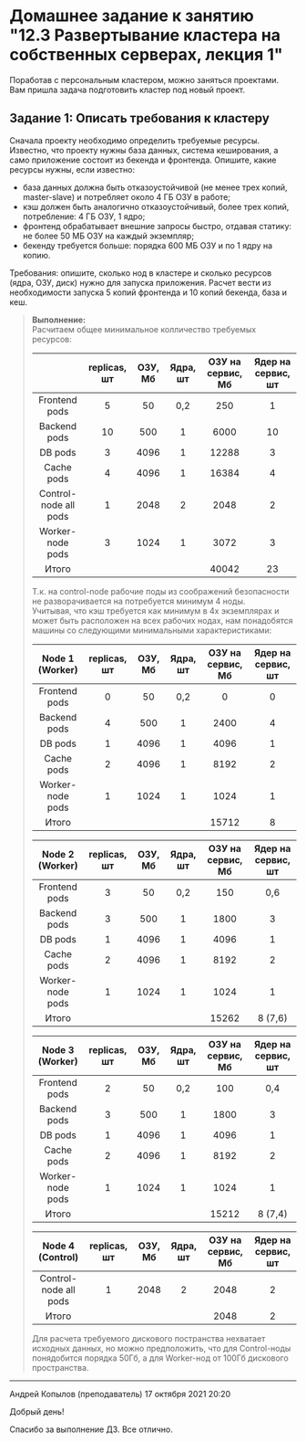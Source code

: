 # Домашнее задание к занятию "12.3 Развертывание кластера на собственных серверах, лекция 1"

Поработав с персональным кластером, можно заняться проектами. Вам пришла задача подготовить кластер под новый проект.

## Задание 1: Описать требования к кластеру
Сначала проекту необходимо определить требуемые ресурсы. Известно, что проекту нужны база данных, система кеширования, а само приложение состоит из бекенда и фронтенда. Опишите, какие ресурсы нужны, если известно:

* база данных должна быть отказоустойчивой (не менее трех копий, master-slave) и потребляет около 4 ГБ ОЗУ в работе;
* кэш должен быть аналогично отказоустойчивый, более трех копий, потребление: 4 ГБ ОЗУ, 1 ядро;
* фронтенд обрабатывает внешние запросы быстро, отдавая статику: не более 50 МБ ОЗУ на каждый экземпляр;
* бекенду требуется больше: порядка 600 МБ ОЗУ и по 1 ядру на копию.

Требования: опишите, сколько нод в кластере и сколько ресурсов (ядра, ОЗУ, диск) нужно для запуска приложения. Расчет вести из необходимости запуска 5 копий фронтенда и 10 копий бекенда, база и кеш.

  
> **Выполнение:**    
>  Расчитаем общее минимальное колличество требуемых ресурсов:
> 
> |  | replicas, шт |  ОЗУ, Мб | Ядра, шт | ОЗУ на сервис, Мб | Ядер на сервис, шт |
> |:---:|:---:|:---:|:---:|:---:|:---:|
> | Frontend pods         | 5  | 50   | 0,2 | 250   | 1  |
> | Backend pods          | 10 | 500  | 1   | 6000  | 10 |
> | DB pods               | 3  | 4096 | 1   | 12288 | 3  |
> | Cache pods            | 4  | 4096 | 1   | 16384 | 4  |
> | Control-node all pods | 1  | 2048 | 2   | 2048  | 2  |
> | Worker-node pods      | 3  | 1024 | 1   | 3072  | 3  |
> | Итого                 |    |      |     | 40042 | 23 |
> 
> Т.к. на control-node рабочие поды из соображений безопасности не разворачивается на потребуется минимум 4 ноды.     
> Учитывая, что кэш требуется как минимум в 4х экземплярах и может быть расположен на всех рабочих нодах, нам понадобятся машины со следующими минимальными характеристиками:
> 
> | Node 1 (Worker) | replicas, шт |  ОЗУ, Мб | Ядра, шт | ОЗУ на сервис, Мб | Ядер на сервис, шт |
> |:---:|:---:|:---:|:---:|:---:|:---:|
> | Frontend pods         | 0  | 50   | 0,2 | 0     | 0 |
> | Backend pods          | 4  | 500  | 1   | 2400  | 4 |
> | DB pods               | 1  | 4096 | 1   | 4096  | 1 |
> | Cache pods            | 2  | 4096 | 1   | 8192  | 2 |
> | Worker-node pods      | 1  | 1024 | 1   | 1024  | 1 |
> | Итого                 |    |      |     | 15712 | 8 |
> 
> | Node 2 (Worker) | replicas, шт |  ОЗУ, Мб | Ядра, шт | ОЗУ на сервис, Мб | Ядер на сервис, шт |
> |:---:|:---:|:---:|:---:|:---:|:---:|
> | Frontend pods         | 3  | 50   | 0,2 | 150   | 0,6 |
> | Backend pods          | 3  | 500  | 1   | 1800  | 3   |
> | DB pods               | 1  | 4096 | 1   | 4096  | 1   |
> | Cache pods            | 2  | 4096 | 1   | 8192  | 2   |
> | Worker-node pods      | 1  | 1024 | 1   | 1024  | 1   |
> | Итого                 |    |      |     | 15262 | 8 (7,6) |
> 
> | Node 3 (Worker) | replicas, шт |  ОЗУ, Мб | Ядра, шт | ОЗУ на сервис, Мб | Ядер на сервис, шт |
> |:---:|:---:|:---:|:---:|:---:|:---:|
> | Frontend pods         | 2  | 50   | 0,2 | 100   | 0,4 |
> | Backend pods          | 3  | 500  | 1   | 1800  | 3   |
> | DB pods               | 1  | 4096 | 1   | 4096  | 1   |
> | Cache pods            | 2  | 4096 | 1   | 8192  | 2   |
> | Worker-node pods      | 1  | 1024 | 1   | 1024  | 1   |
> | Итого                 |    |      |     | 15212 | 8 (7,4) |
>
> | Node 4 (Control) | replicas, шт |  ОЗУ, Мб | Ядра, шт | ОЗУ на сервис, Мб | Ядер на сервис, шт |
> |:---:|:---:|:---:|:---:|:---:|:---:|
> | Control-node all pods | 1  | 2048 | 2   | 2048  | 2 |
> | Итого                 |    |      |     | 2048 | 2 |
> 
> Для расчета требуемого дискового постранства нехватает исходных данных, но можно предположить, что для Control-ноды понядобится порядка 50Гб, а для Worker-нод от 100Гб дискового пространства.

---

Андрей Копылов (преподаватель)
17 октября 2021 20:20

Добрый день!

Спасибо за выполнение ДЗ.
Все отлично.